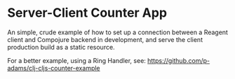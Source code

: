 # Server-Client Counter App

An simple, crude example of how to set up a connection between a Reagent client and Compojure backend in development, and serve the client production build as a static resource.

For a better example, using a Ring Handler, see: https://github.com/p-adams/clj-cljs-counter-example
